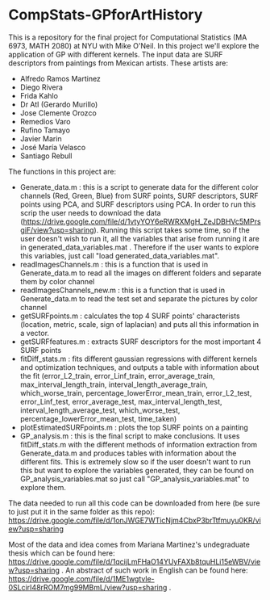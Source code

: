 # CompStats-GPforArtHistory

This is a repository for the final project for Computational Statistics (MA 6973, MATH 2080) at NYU with Mike O'Neil. In this project we'll explore the application of GP with different kernels. The input data are SURF descriptors from paintings from Mexican artists. These artists are:

 - Alfredo Ramos Martinez
 - Diego Rivera
 - Frida Kahlo
 - Dr Atl (Gerardo Murillo)
 - Jose Clemente Orozco
 - Remedios Varo
 - Rufino Tamayo
 - Javier Marin
 - José María Velasco
 - Santiago Rebull

 The functions in this project are:
 
 - Generate_data.m : this is a script to generate data for the different color channels (Red, Green, Blue) from SURF points, SURF descriptors, SURF points using PCA, and SURF descriptors using PCA. In order to run this scrip the user needs to download the data (https://drive.google.com/file/d/1vtyYOY6eRWRXMgH_ZeJDBHVc5MPrsgiF/view?usp=sharing). Running this script takes some time, so if the user doesn't wish to run it, all the variables that arise from running it are in generated_data_variables.mat . Therefore if the user wants to explore this variables, just call "load generated_data_variables.mat".
 - readImagesChannels.m : this is a function that is used in Generate_data.m to read all the images on different folders and separate them by color channel
 - readImagesChannels_new.m : this is a function that is used in Generate_data.m to read the test set and separate the pictures by color channel
 - getSURFpoints.m : calculates the top 4 SURF points' characterists (location, metric, scale, sign of laplacian) and puts all this information in a vector.
 - getSURFfeatures.m : extracts SURF descriptors for the most important 4 SURF points
 - fitDiff_stats.m : fits different gaussian regressions with different kernels and optimization techniques, and outputs a table with information about the fit (error_L2_train, error_Linf_train, error_average_train, max_interval_length_train, interval_length_average_train, which_worse_train, percentage_lowerError_mean_train, error_L2_test, error_Linf_test, error_average_test, max_interval_length_test, interval_length_average_test, which_worse_test, percentage_lowerError_mean_test, time_taken)
 - plotEstimatedSURFpoints.m : plots the top SURF points on a painting
 - GP_analysis.m : this is the final script to make conclusions. It uses fitDiff_stats.m with the different methods of information extraction from Generate_data.m and produces tables with information about the different fits. This is extremely slow so if the user doesn't want to run this but want to explore the variables generated, they can be found on GP_analysis_variables.mat so just call "GP_analysis_variables.mat" to explore them.
 
 The data needed to run all this code can be downloaded from here (be sure to just put it in the same folder as this repo): https://drive.google.com/file/d/1onJWGE7WTicNjm4CbxP3brTtfmuyu0KR/view?usp=sharing
 
Most of the data and idea comes from Mariana Martinez's undegraduate thesis which can be found here: https://drive.google.com/file/d/1qcijLmFHaO14YUyFAXb8tquHLi15eWBV/view?usp=sharing . An abstract of such work in English can be found here: https://drive.google.com/file/d/1ME1wgtvle-0SLcirI48rROM7mg99MBmL/view?usp=sharing .
 
